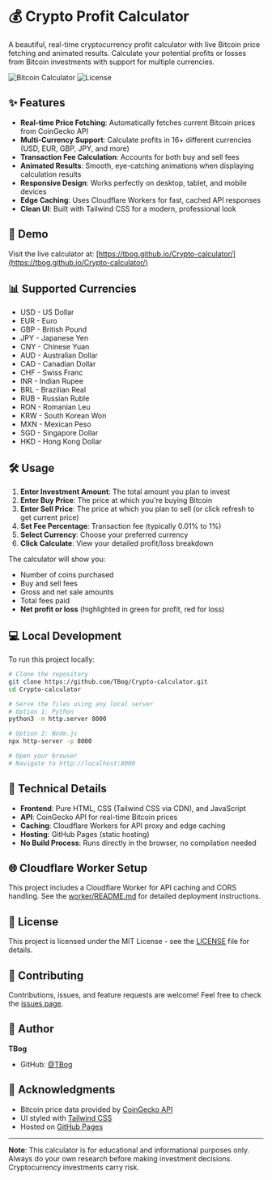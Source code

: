 # 💰 Crypto Profit Calculator

A beautiful, real-time cryptocurrency profit calculator with live Bitcoin price fetching and animated results. Calculate your potential profits or losses from Bitcoin investments with support for multiple currencies.

![Bitcoin Calculator](https://img.shields.io/badge/Bitcoin-Calculator-orange?style=flat-square&logo=bitcoin)
![License](https://img.shields.io/badge/license-MIT-blue?style=flat-square)

## ✨ Features

- **Real-time Price Fetching**: Automatically fetches current Bitcoin prices from CoinGecko API
- **Multi-Currency Support**: Calculate profits in 16+ different currencies (USD, EUR, GBP, JPY, and more)
- **Transaction Fee Calculation**: Accounts for both buy and sell fees
- **Animated Results**: Smooth, eye-catching animations when displaying calculation results
- **Responsive Design**: Works perfectly on desktop, tablet, and mobile devices
- **Edge Caching**: Uses Cloudflare Workers for fast, cached API responses
- **Clean UI**: Built with Tailwind CSS for a modern, professional look

## 🚀 Demo

Visit the live calculator at: [https://tbog.github.io/Crypto-calculator/](https://tbog.github.io/Crypto-calculator/)

## 📊 Supported Currencies

- USD - US Dollar
- EUR - Euro
- GBP - British Pound
- JPY - Japanese Yen
- CNY - Chinese Yuan
- AUD - Australian Dollar
- CAD - Canadian Dollar
- CHF - Swiss Franc
- INR - Indian Rupee
- BRL - Brazilian Real
- RUB - Russian Ruble
- RON - Romanian Leu
- KRW - South Korean Won
- MXN - Mexican Peso
- SGD - Singapore Dollar
- HKD - Hong Kong Dollar

## 🛠️ Usage

1. **Enter Investment Amount**: The total amount you plan to invest
2. **Enter Buy Price**: The price at which you're buying Bitcoin
3. **Enter Sell Price**: The price at which you plan to sell (or click refresh to get current price)
4. **Set Fee Percentage**: Transaction fee (typically 0.01% to 1%)
5. **Select Currency**: Choose your preferred currency
6. **Click Calculate**: View your detailed profit/loss breakdown

The calculator will show you:
- Number of coins purchased
- Buy and sell fees
- Gross and net sale amounts
- Total fees paid
- **Net profit or loss** (highlighted in green for profit, red for loss)

## 💻 Local Development

To run this project locally:

```bash
# Clone the repository
git clone https://github.com/TBog/Crypto-calculator.git
cd Crypto-calculator

# Serve the files using any local server
# Option 1: Python
python3 -m http.server 8000

# Option 2: Node.js
npx http-server -p 8000

# Open your browser
# Navigate to http://localhost:8000
```

## 🔧 Technical Details

- **Frontend**: Pure HTML, CSS (Tailwind CSS via CDN), and JavaScript
- **API**: CoinGecko API for real-time Bitcoin prices
- **Caching**: Cloudflare Workers for API proxy and edge caching
- **Hosting**: GitHub Pages (static hosting)
- **No Build Process**: Runs directly in the browser, no compilation needed

## 🌐 Cloudflare Worker Setup

This project includes a Cloudflare Worker for API caching and CORS handling. See the [worker/README.md](worker/README.md) for detailed deployment instructions.

## 📝 License

This project is licensed under the MIT License - see the [LICENSE](LICENSE) file for details.

## 🤝 Contributing

Contributions, issues, and feature requests are welcome! Feel free to check the [issues page](https://github.com/TBog/Crypto-calculator/issues).

## 👤 Author

**TBog**

- GitHub: [@TBog](https://github.com/TBog)

## 🙏 Acknowledgments

- Bitcoin price data provided by [CoinGecko API](https://www.coingecko.com/)
- UI styled with [Tailwind CSS](https://tailwindcss.com/)
- Hosted on [GitHub Pages](https://pages.github.com/)

---

**Note**: This calculator is for educational and informational purposes only. Always do your own research before making investment decisions. Cryptocurrency investments carry risk.
